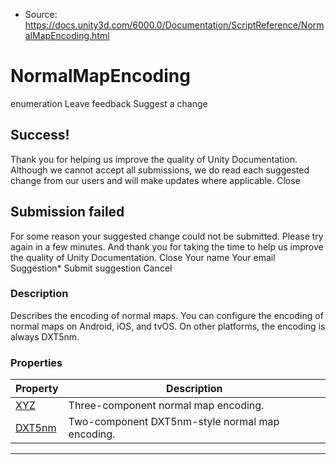 * Source: https://docs.unity3d.com/6000.0/Documentation/ScriptReference/NormalMapEncoding.html

# NormalMapEncoding
enumeration
Leave feedback
Suggest a change
## Success!
Thank you for helping us improve the quality of Unity Documentation. Although we cannot accept all submissions, we do read each suggested change from our users and will make updates where applicable.
Close
## Submission failed
For some reason your suggested change could not be submitted. Please <a>try again</a> in a few minutes. And thank you for taking the time to help us improve the quality of Unity Documentation.
Close
Your name Your email Suggestion* Submit suggestion
Cancel
### Description
Describes the encoding of normal maps.
You can configure the encoding of normal maps on Android, iOS, and tvOS. On other platforms, the encoding is always DXT5nm.
### Properties
Property | Description  
---|---  
[XYZ](https://docs.unity3d.com/6000.0/Documentation/ScriptReference/NormalMapEncoding.XYZ.html) | Three-component normal map encoding.  
[DXT5nm](https://docs.unity3d.com/6000.0/Documentation/ScriptReference/NormalMapEncoding.DXT5nm.html) | Two-component DXT5nm-style normal map encoding.  
* * *
